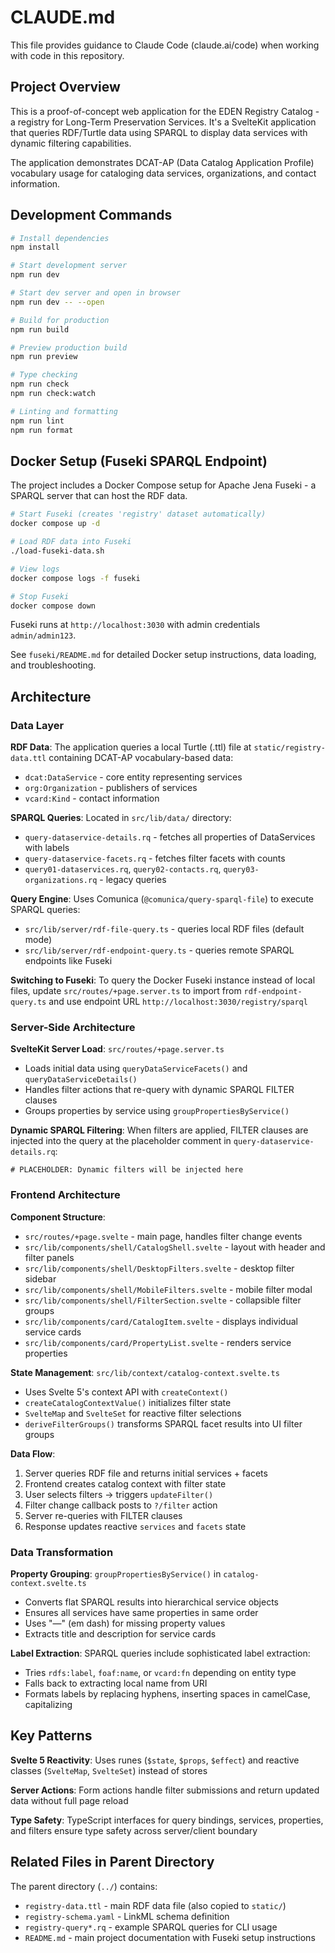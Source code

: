 # CLAUDE.md

This file provides guidance to Claude Code (claude.ai/code) when working with code in this repository.

## Project Overview

This is a proof-of-concept web application for the EDEN Registry Catalog - a registry for Long-Term Preservation Services. It's a SvelteKit application that queries RDF/Turtle data using SPARQL to display data services with dynamic filtering capabilities.

The application demonstrates DCAT-AP (Data Catalog Application Profile) vocabulary usage for cataloging data services, organizations, and contact information.

## Development Commands

```bash
# Install dependencies
npm install

# Start development server
npm run dev

# Start dev server and open in browser
npm run dev -- --open

# Build for production
npm run build

# Preview production build
npm run preview

# Type checking
npm run check
npm run check:watch

# Linting and formatting
npm run lint
npm run format
```

## Docker Setup (Fuseki SPARQL Endpoint)

The project includes a Docker Compose setup for Apache Jena Fuseki - a SPARQL server that can host the RDF data.

```bash
# Start Fuseki (creates 'registry' dataset automatically)
docker compose up -d

# Load RDF data into Fuseki
./load-fuseki-data.sh

# View logs
docker compose logs -f fuseki

# Stop Fuseki
docker compose down
```

Fuseki runs at `http://localhost:3030` with admin credentials `admin/admin123`.

See `fuseki/README.md` for detailed Docker setup instructions, data loading, and troubleshooting.

## Architecture

### Data Layer

**RDF Data**: The application queries a local Turtle (.ttl) file at `static/registry-data.ttl` containing DCAT-AP vocabulary-based data:

- `dcat:DataService` - core entity representing services
- `org:Organization` - publishers of services
- `vcard:Kind` - contact information

**SPARQL Queries**: Located in `src/lib/data/` directory:

- `query-dataservice-details.rq` - fetches all properties of DataServices with labels
- `query-dataservice-facets.rq` - fetches filter facets with counts
- `query01-dataservices.rq`, `query02-contacts.rq`, `query03-organizations.rq` - legacy queries

**Query Engine**: Uses Comunica (`@comunica/query-sparql-file`) to execute SPARQL queries:

- `src/lib/server/rdf-file-query.ts` - queries local RDF files (default mode)
- `src/lib/server/rdf-endpoint-query.ts` - queries remote SPARQL endpoints like Fuseki

**Switching to Fuseki**: To query the Docker Fuseki instance instead of local files, update `src/routes/+page.server.ts` to import from `rdf-endpoint-query.ts` and use endpoint URL `http://localhost:3030/registry/sparql`

### Server-Side Architecture

**SvelteKit Server Load**: `src/routes/+page.server.ts`

- Loads initial data using `queryDataServiceFacets()` and `queryDataServiceDetails()`
- Handles filter actions that re-query with dynamic SPARQL FILTER clauses
- Groups properties by service using `groupPropertiesByService()`

**Dynamic SPARQL Filtering**: When filters are applied, FILTER clauses are injected into the query at the placeholder comment in `query-dataservice-details.rq`:

```sparql
# PLACEHOLDER: Dynamic filters will be injected here
```

### Frontend Architecture

**Component Structure**:

- `src/routes/+page.svelte` - main page, handles filter change events
- `src/lib/components/shell/CatalogShell.svelte` - layout with header and filter panels
- `src/lib/components/shell/DesktopFilters.svelte` - desktop filter sidebar
- `src/lib/components/shell/MobileFilters.svelte` - mobile filter modal
- `src/lib/components/shell/FilterSection.svelte` - collapsible filter groups
- `src/lib/components/card/CatalogItem.svelte` - displays individual service cards
- `src/lib/components/card/PropertyList.svelte` - renders service properties

**State Management**: `src/lib/context/catalog-context.svelte.ts`

- Uses Svelte 5's context API with `createContext()`
- `createCatalogContextValue()` initializes filter state
- `SvelteMap` and `SvelteSet` for reactive filter selections
- `deriveFilterGroups()` transforms SPARQL facet results into UI filter groups

**Data Flow**:

1. Server queries RDF file and returns initial services + facets
2. Frontend creates catalog context with filter state
3. User selects filters → triggers `updateFilter()`
4. Filter change callback posts to `?/filter` action
5. Server re-queries with FILTER clauses
6. Response updates reactive `services` and `facets` state

### Data Transformation

**Property Grouping**: `groupPropertiesByService()` in `catalog-context.svelte.ts`

- Converts flat SPARQL results into hierarchical service objects
- Ensures all services have same properties in same order
- Uses "—" (em dash) for missing property values
- Extracts title and description for service cards

**Label Extraction**: SPARQL queries include sophisticated label extraction:

- Tries `rdfs:label`, `foaf:name`, or `vcard:fn` depending on entity type
- Falls back to extracting local name from URI
- Formats labels by replacing hyphens, inserting spaces in camelCase, capitalizing

## Key Patterns

**Svelte 5 Reactivity**: Uses runes (`$state`, `$props`, `$effect`) and reactive classes (`SvelteMap`, `SvelteSet`) instead of stores

**Server Actions**: Form actions handle filter submissions and return updated data without full page reload

**Type Safety**: TypeScript interfaces for query bindings, services, properties, and filters ensure type safety across server/client boundary

## Related Files in Parent Directory

The parent directory (`../`) contains:

- `registry-data.ttl` - main RDF data file (also copied to `static/`)
- `registry-schema.yaml` - LinkML schema definition
- `registry-query*.rq` - example SPARQL queries for CLI usage
- `README.md` - main project documentation with Fuseki setup instructions
